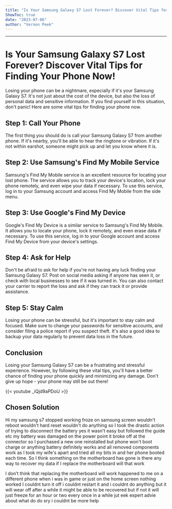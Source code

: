 ```yaml
---
title: "Is Your Samsung Galaxy S7 Lost Forever? Discover Vital Tips for Finding Your Phone Now!"
ShowToc: true 
date: "2023-07-06"
author: "Vernon Peek"
---
```

*****
# Is Your Samsung Galaxy S7 Lost Forever? Discover Vital Tips for Finding Your Phone Now!

Losing your phone can be a nightmare, especially if it's your Samsung Galaxy S7. It's not just about the cost of the device, but also the loss of personal data and sensitive information. If you find yourself in this situation, don't panic! Here are some vital tips for finding your phone now.

## Step 1: Call Your Phone

The first thing you should do is call your Samsung Galaxy S7 from another phone. If it's nearby, you'll be able to hear the ringtone or vibration. If it's not within earshot, someone might pick up and let you know where it is.

## Step 2: Use Samsung's Find My Mobile Service

Samsung's Find My Mobile service is an excellent resource for locating your lost phone. The service allows you to track your device's location, lock your phone remotely, and even wipe your data if necessary. To use this service, log in to your Samsung account and access Find My Mobile from the side menu.

## Step 3: Use Google's Find My Device

Google's Find My Device is a similar service to Samsung's Find My Mobile. It allows you to locate your phone, lock it remotely, and even erase data if necessary. To use this service, log in to your Google account and access Find My Device from your device's settings.

## Step 4: Ask for Help

Don't be afraid to ask for help if you're not having any luck finding your Samsung Galaxy S7. Post on social media asking if anyone has seen it, or check with local businesses to see if it was turned in. You can also contact your carrier to report the loss and ask if they can track it or provide assistance.

## Step 5: Stay Calm

Losing your phone can be stressful, but it's important to stay calm and focused. Make sure to change your passwords for sensitive accounts, and consider filing a police report if you suspect theft. It's also a good idea to backup your data regularly to prevent data loss in the future.

## Conclusion

Losing your Samsung Galaxy S7 can be a frustrating and stressful experience. However, by following these vital tips, you'll have a better chance of finding your phone quickly and minimizing any damage. Don't give up hope - your phone may still be out there!

{{< youtube _iQjd9aPDoU >}} 



## Chosen Solution
 Hi my samsung s7 stopped working froze on samsung screen wouldn't reboot wouldn't hard reset wouldn't do anything so I took the drastic action of trying to disconnect the battery yes it wasn't easy but followed the guide etc my battery was damaged on the power point it broke off at the connector so I purchased a new one reinstalled but phone won't boot charge or anything  battery definitely works and all removed components work as I took my  wife's apart and tried all my bits in and her phone booted each time. So I think something on the motherboard has gone is there any way to recover my data if I replace the motherboard will that work

 I don’t think that replacing the motherboard will work happened to me on a different phone when i was in game or just on the home screen nothing worked I couldnt turn it off i couldnt restart it and i couldnt do anything but it will wear off after a while it might be able to be recovered but if not it  will just freeze for an hour or two every once in a while jut eek expert advie about what do do sry i couldnt be more help




